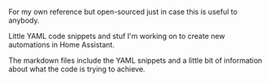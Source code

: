 For my own reference but open-sourced just in case this is useful to anybody.

Little YAML code snippets and stuf I'm working on to create new automations in Home Assistant. 

The markdown files include the YAML snippets and a little bit of information about what the code is trying to achieve.


